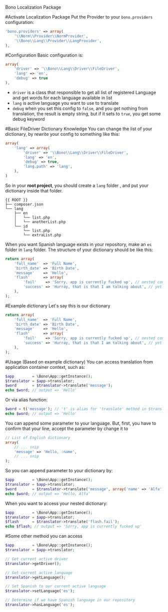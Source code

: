 Bono Localization Package

#Activate Localization Package
Put the Provider to your `bono.providers` configuration:

```php
'bono.providers' => array(
    '\\Norm\\Provider\\NormProvider',
    '\\Bono\\Lang\\Provider\\LangProvider',
),
```

#Configuration
Basic configuration is:

```php
array(
    'driver' => '\\Bono\\Lang\\Driver\\FileDriver',
    'lang' => 'en',
    'debug' => true
),
```

- `driver` is a class that responsible to get all list of registered Language and get words for each language available in list
- `lang` is active language you want to use to translate
- `debug` when you set this config to `false`, and you get nothing from translation, the result is empty string, but if it sets to `true`, you get some debug keyword

#Basic FileDriver Dictionary Knowledge
You can change the list of your dictionary, by rewrite your config to something like this:

```php
array(
    'lang' => array(
        'driver' => '\\Bono\\Lang\\Driver\\FileDriver',
        'lang' => 'en',
        'debug' => true,
        'lang.path' => 'lang',
    ),
)
```

So in your **root project**, you should create a `lang` folder , and put your dictionary inside that folder.

```
{{ ROOT }}
├── composer.json
└── lang
    ├── en
    │   └── list.php
    │   └── anotherList.php
    └── id
        └── list.php
        └── extraList.php
```

When you want Spanish language exists in your repository, make an `es` folder in `lang` folder. The structure of your dictionary should be like this:

```php
return array(
    'full_name'  => 'Full Name',
    'birth_date' => 'Birth Date',
    'message'    => 'Hello',
    'flash'      => array(
        'fail'    => 'Sorry, app is currently fucked up', // nested content
        'success' => 'Hurray, that is that I am talking about', // yet another nested content
    ),
);
```

#Example dictionary
Let's say this is our dictionary

```php
return array(
    'full_name'  => 'Full Name',
    'birth_date' => 'Birth Date',
    'message'    => 'Hello',
    'flash'      => array(
        'fail'    => 'Sorry, app is currently fucked up', // nested content
        'success' => 'Hurray, that is that I am talking about', // yet another nested content
    ),
);
```

#Usage (Based on example dictionary)
You can access translation from application container context, such as:

```php
$app        = \Bono\App::getInstance();
$translator = $app->translator;
$word       = $translator->translate('message');
echo $word; // output => 'Hello'
```

Or via alias function:

```php
$word = t('message'); // 't' is alias for 'translate' method in $translator
echo $word; // output => 'Hello'
```

You can append some parameter to your language. But, first, you have to confirm that your line, accept the parameter by change it to

```php
// List of English dictionary
array(
    // ... snip
    'message' => 'Hello, :name',
    // ... snip
);
```

So you can append parameter to your dictionary by:

```php
$app        = \Bono\App::getInstance();
$translator = $app->translator;
$word       = $translator->translate('message', array('name' => 'Alfa'));
echo $word; // output => 'Hello, Alfa'
```

When you want to access your nested dictionary:

```php
$app        = \Bono\App::getInstance();
$translator = $app->translator;
$flash      = $translator->translate('flash.fail');
echo $flash; // output => 'Sorry, app is currently fucked up'
```

#Some other method you can access

```php
$app        = \Bono\App::getInstance();
$translator = $app->translator;

// Get current active driver
$translator->getDriver();

// Get current active language
$translator->getLanguage();

// Set Spanish to our current active language
$translator->setLanguage('es');

// Determine if we have Spanish language in our repository
$translator->hasLanguage('es');
```
